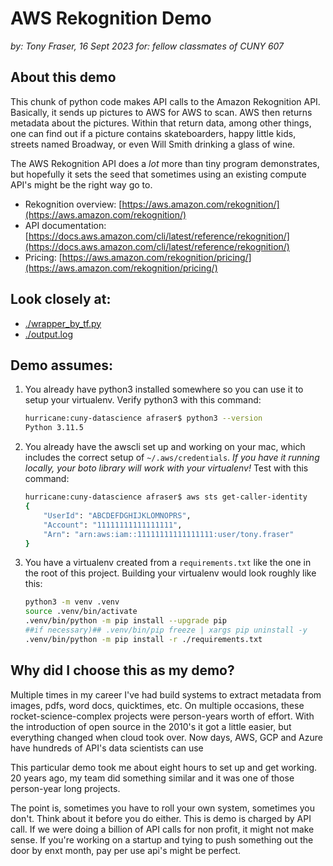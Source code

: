 # AWS Rekognition Demo
*by: Tony Fraser, 16 Sept 2023*
*for: fellow classmates of CUNY 607* 

## About this demo
This chunk of python code makes API calls to the Amazon Rekognition API. Basically, it sends up pictures to AWS for AWS to scan. AWS then returns metadata about the pictures. Within that return data, among other things, one can find out if a picture contains skateboarders, happy little kids, streets named Broadway, or even Will Smith drinking a glass of wine. 

The AWS Rekognition API does a _lot_ more than tiny program demonstrates, but hopefully it sets the seed that sometimes using an existing compute API's might be the right way go to. 


* Rekognition overview: [https://aws.amazon.com/rekognition/](https://aws.amazon.com/rekognition/)
* API documentation: [https://docs.aws.amazon.com/cli/latest/reference/rekognition/](https://docs.aws.amazon.com/cli/latest/reference/rekognition/)
* Pricing: [https://aws.amazon.com/rekognition/pricing/](https://aws.amazon.com/rekognition/pricing/)


## Look closely at:
* [./wrapper_by_tf.py](wrapper_by_tf.py)
* [./output.log](./output.log)

## Demo assumes:
1. You already have python3 installed somewhere so you can use it to setup your virtualenv. Verify python3 with this command: 
    ```sh
    hurricane:cuny-datascience afraser$ python3 --version
    Python 3.11.5
    ```
1. You already have the awscli set up and working on your mac, which includes the correct setup of `~/.aws/credentials`. *If you have it running locally, your boto library will work with your virtualenv!* Test with this command:  
    ```sh
    hurricane:cuny-datascience afraser$ aws sts get-caller-identity
    {
        "UserId": "ABCDEFDGHIJKLOMNOPRS",
        "Account": "11111111111111111",
        "Arn": "arn:aws:iam::11111111111111111:user/tony.fraser"
    }
    ```
1. You  have a virtualenv created from a `requirements.txt` like the one in the root of this project. Building your virtualenv would look roughly like this:
    ```sh
    python3 -m venv .venv
    source .venv/bin/activate
    .venv/bin/python -m pip install --upgrade pip 
    ##if necessary)## .venv/bin/pip freeze | xargs pip uninstall -y 
    .venv/bin/python -m pip install -r ./requirements.txt
    ```


## Why did I choose this as my demo?
Multiple times in my career I've had build systems to extract metadata from images, pdfs, word docs, quicktimes, etc. On multiple occasions, these rocket-science-complex projects were person-years worth of effort. With the introduction of open source in the 2010's it got a little easier, but everything changed when cloud took over. Now days, AWS, GCP and Azure have hundreds of API's data scientists can use

This particular demo took me about eight hours to set up and get working. 20 years ago, my team did something similar and it was one of those person-year long projects. 

The point is, sometimes you have to roll your own system, sometimes you don't. Think about it before you do either. This is demo is charged by API call. If we were doing a billion of API calls for non profit, it might not make sense. If you're working on a startup and tying to push something out the door by enxt month, pay per use api's might be perfect.